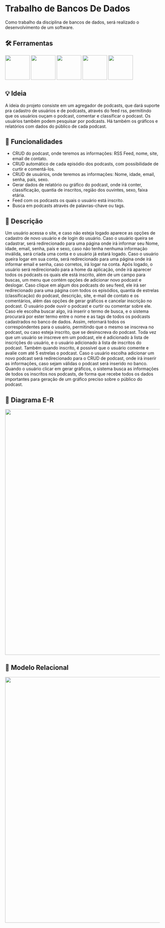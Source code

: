 # Trabalho de Bancos De Dados


Como trabalho da disciplina de bancos de dados, será realizado o desenvolvimento de um software.


## 🛠 Ferramentas
<p align="left">
 <img src="https://agoncal.files.wordpress.com/2014/05/java_ee_logo_vert_v2.png" width="80">
 <img src="https://upload.wikimedia.org/wikipedia/commons/2/29/Postgresql_elephant.svg" width="80"> 
 <img src="https://upload.wikimedia.org/wikipedia/commons/thumb/4/43/Feed-icon.svg/1200px-Feed-icon.svg.png" width="80">
 <img src="https://cdn-images-1.medium.com/max/512/1*6kK9j74vyOmXYm1gN6ARhQ.png" width="80">
 <img src="https://spring.io/images/spring-logo-9146a4d3298760c2e7e49595184e1975.svg" height="80">
</p>

## 💡 Ideia
A ideia do projeto consiste em um agregador de podcasts, que dará suporte pra cadastro de usuários e de podcasts, através do feed rss, permitindo que os usuários ouçam o podcast, comentar e classificar o podcast. Os usuários também podem pesquisar por podcasts. Há também os gráficos e relatórios com dados do público de cada podcast.

## 🧰 Funcionalidades
 - CRUD do podcast, onde teremos as informações: RSS Feed, nome, site, email de contato.
 - CRUD automático de cada episódio dos podcasts, com possibilidade de curtir e comentá-los.
 - CRUD de usuários, onde teremos as informações: Nome, idade, email, senha, país, sexo.
 - Gerar dados de relatório ou gráfico do podcast, onde irá conter, classificação, quantia de inscritos, região dos ouvintes, sexo, faixa etária.
 - Feed com os podcasts os quais o usuário está inscrito.
 - Busca em podcasts através de palavras-chave ou tags.

## 📃 Descrição
Um usuário acessa o site, e caso não esteja logado aparece as opções de cadastro de novo usuário e de login do usuário. Caso o usuário queira se cadastrar, será redirecionado para uma página onde irá informar seu Nome, idade, email, senha, país e sexo, caso não tenha nenhuma informação inválida, será criada uma conta e o usuário já estará logado. Caso o usuário queira logar em sua conta, será redirecionado para uma página onde irá informar email e senha, caso corretos, irá logar na conta. Após logado, o usuário será redirecionado para a home da aplicação, onde irá aparecer todos os podcasts os quais ele está inscrito, além de um campo para buscas, um menu que contém opções de adicionar novo podcast e deslogar. Caso clique em algum dos podcasts do seu feed, ele irá ser redirecionado para uma página com todos os episódios, quantia de estrelas (classificação) do podcast, descrição, site, e-mail de contato e os comentários, além das opções de gerar gráficos e cancelar inscrição no podcast. O usuário pode ouvir o podcast e curtir ou comentar sobre ele. Caso ele escolha buscar algo, irá inserir o termo de busca, e o sistema procurará por ester termo entre o nome e as tags de todos os podcasts cadastrados no banco de dados. Assim, retornará todos os correspóndentes para o usuário, permitindo que o mesmo se inscreva no podcast, ou caso esteja inscrito, que se desinscreva do podcast. Toda vez que um usuário se inscreve em um podcast, ele é adicionado à lista de inscrições do usuário, e o usuário adicionado à lista de inscritos do podcast. Também quando inscrito, é possível que o usuário comente e avalie com até 5 estrelas o podcast. Caso o usuário escolha adicionar um novo podcast será redirecionado para o CRUD de podcast, onde irá inserir as informações, caso sejam válidas o podcast será inserido no banco. Quando o usuário clicar em gerar gráficos, o sistema busca as informações de todos os inscritos nos podcasts, de forma que recebe todos os dados importantes para geração de um gráfico preciso sobre o público do podcast.

## 📖 Diagrama E-R
<img src="https://i.imgur.com/rgFnvJ4.png" width="800">

## 📑 Modelo Relacional
<img src="https://i.imgur.com/jCQafQc.jpg" width="800">
